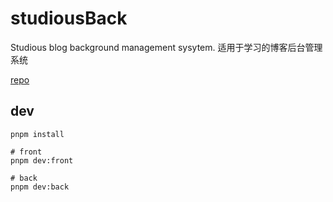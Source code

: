 <!--
 * @Descripttion:
 * @Author: CodeGetters
 * @version:
 * @Date: 2023-06-18 20:30:52
 * @LastEditors: CodeGetters
 * @LastEditTime: 2023-06-26 13:04:24
-->

# studiousBack

Studious blog background management sysytem. 适用于学习的博客后台管理系统

[repo](https://github.com/CodeGetters/studiousBack)

## dev

```shell
pnpm install

# front
pnpm dev:front

# back
pnpm dev:back
```
